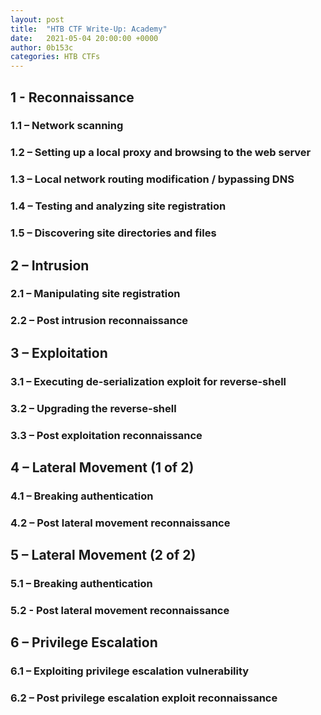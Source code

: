 ```yaml
---
layout: post
title:  "HTB CTF Write-Up: Academy"
date:   2021-05-04 20:00:00 +0000
author: 0b153c
categories: HTB CTFs
---
```


## 1 - Reconnaissance

### 1.1 – Network scanning

### 1.2 – Setting up a local proxy and browsing to the web server

### 1.3 – Local network routing modification / bypassing DNS

### 1.4 – Testing and analyzing site registration

### 1.5 – Discovering site directories and files

## 2 – Intrusion

### 2.1 – Manipulating site registration

### 2.2 – Post intrusion reconnaissance

## 3 – Exploitation

### 3.1 – Executing de-serialization exploit for reverse-shell

### 3.2 – Upgrading the reverse-shell

### 3.3 – Post exploitation reconnaissance

## 4 – Lateral Movement (1 of 2)

### 4.1 – Breaking authentication

### 4.2 – Post lateral movement reconnaissance

## 5 – Lateral Movement (2 of 2)

### 5.1 – Breaking authentication

### 5.2 - Post lateral movement reconnaissance

## 6 – Privilege Escalation

### 6.1 – Exploiting privilege escalation vulnerability

### 6.2 – Post privilege escalation exploit reconnaissance
